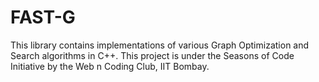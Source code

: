 # FAST-G
This library contains implementations of various Graph Optimization and Search algorithms in C++. This project is under the Seasons of Code Initiative by the Web n Coding Club, IIT Bombay.
